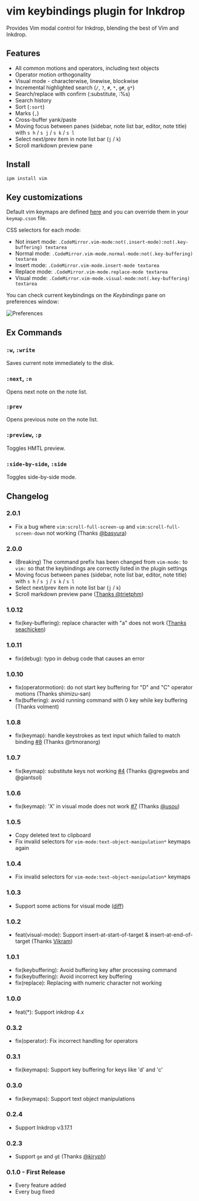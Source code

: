 # vim keybindings plugin for Inkdrop

Provides Vim modal control for Inkdrop, blending the best of Vim and Inkdrop.

## Features

- All common motions and operators, including text objects
- Operator motion orthogonality
- Visual mode - characterwise, linewise, blockwise
- Incremental highlighted search (`/`, `?`, `#`, `*`, `g#`, `g*`)
- Search/replace with confirm (:substitute, :%s)
- Search history
- Sort (`:sort`)
- Marks (`,`)
- Cross-buffer yank/paste
- Moving focus between panes (sidebar, note list bar, editor, note title) with `s h` / `s j` / `s k` / `s l`
- Select next/prev item in note list bar (`j` / `k`)
- Scroll markdown preview pane

## Install

```sh
ipm install vim
```

## Key customizations

Default vim keymaps are defined [here](https://github.com/inkdropapp/inkdrop-vim/blob/master/keymaps/vim.json) and you can override them in your `keymap.cson` file.

CSS selectors for each mode:

- Not insert mode: `.CodeMirror.vim-mode:not(.insert-mode):not(.key-buffering) textarea`
- Normal mode: `.CodeMirror.vim-mode.normal-mode:not(.key-buffering) textarea`
- Insert mode: `.CodeMirror.vim-mode.insert-mode textarea`
- Replace mode: `.CodeMirror.vim-mode.replace-mode textarea`
- Visual mode: `.CodeMirror.vim-mode.visual-mode:not(.key-buffering) textarea`

You can check current keybindings on the _Keybindings_ pane on preferences window:

![Preferences](https://raw.githubusercontent.com/inkdropapp/inkdrop-vim/master/docs/preferences.png)

## Ex Commands

### `:w`, `:write`

Saves current note immediately to the disk.

### `:next`, `:n`

Opens next note on the note list.

### `:prev`

Opens previous note on the note list.

### `:preview`, `:p`

Toggles HMTL preview.

### `:side-by-side`, `:side`

Toggles side-by-side mode.

## Changelog

### 2.0.1

- Fix a bug where `vim:scroll-full-screen-up` and `vim:scroll-full-screen-down` not working (Thanks [@basyura](https://github.com/inkdropapp/inkdrop-vim/issues/13#issuecomment-612326857))

### 2.0.0

- (Breaking) The command prefix has been changed from `vim-mode:` to `vim:` so that the keybindings are correctly listed in the plugin settings
- Moving focus between panes (sidebar, note list bar, editor, note title) with `s h` / `s j` / `s k` / `s l`
- Select next/prev item in note list bar (`j` / `k`)
- Scroll markdown preview pane ([Thanks @trietphm](https://github.com/inkdropapp/inkdrop-vim/issues/13))

### 1.0.12

- fix(key-buffering): replace character with "a" does not work ([Thanks seachicken](https://github.com/inkdropapp/inkdrop-vim/issues/11))

### 1.0.11

- fix(debug): typo in debug code that causes an error

### 1.0.10

- fix(operatormotion): do not start key buffering for "D" and "C" operator motions (Thanks shimizu-san)
- fix(buffering): avoid running command with 0 key while key buffering (Thanks volment)

### 1.0.8

- fix(keymap): handle keystrokes as text input which failed to match binding [#8](https://github.com/inkdropapp/inkdrop-vim/issues/8) (Thanks @rtmoranorg)

### 1.0.7

- fix(keymap): substitute keys not working [#4](https://github.com/inkdropapp/inkdrop-vim/issues/4) (Thanks @gregwebs and @giantsol)

### 1.0.6

- fix(keymap): 'X' in visual mode does not work [#7](https://github.com/inkdropapp/inkdrop-vim/issues/7) (Thanks [@usou](https://github.com/usou))

### 1.0.5

- Copy deleted text to clipboard
- Fix invalid selectors for `vim-mode:text-object-manipulation*` keymaps again

### 1.0.4

- Fix invalid selectors for `vim-mode:text-object-manipulation*` keymaps

### 1.0.3

- Support some actions for visual mode ([diff](https://github.com/inkdropapp/inkdrop-vim/commit/4536385f6d74c5e7c7247e7c65e593108925b056))

### 1.0.2

- feat(visual-mode): Support insert-at-start-of-target & insert-at-end-of-target (Thanks [Vikram](https://forum.inkdrop.app/t/vim-inserting-at-beginning-of-line-or-at-target-in-visual-block-mode-doesnt-work/1397/))

### 1.0.1

- fix(keybuffering): Avoid buffering key after processing command
- fix(keybuffering): Avoid incorrect key buffering
- fix(replace): Replacing with numeric character not working

### 1.0.0

- feat(\*): Support inkdrop 4.x

### 0.3.2

- fix(operator): Fix incorrect handling for operators

### 0.3.1

- fix(keymaps): Support key buffering for keys like 'd' and 'c'

### 0.3.0

- fix(keymaps): Support text object manipulations

### 0.2.4

- Support Inkdrop v3.17.1

### 0.2.3

- Support `ge` and `gE` (Thanks [@kiryph](https://github.com/kiryph))

### 0.1.0 - First Release

- Every feature added
- Every bug fixed

